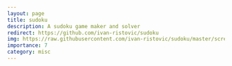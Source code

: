 ```yaml
---
layout: page
title: sudoku 
description: A sudoku game maker and solver
redirect: https://github.com/ivan-ristovic/sudoku 
img: https://raw.githubusercontent.com/ivan-ristovic/sudoku/master/screenshots/2017-01-03.PNG
importance: 7
category: misc
---
```


